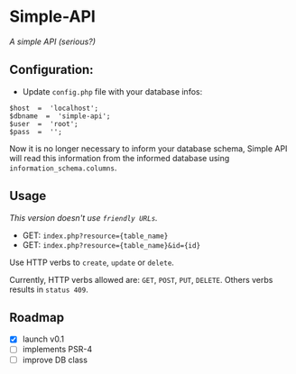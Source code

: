 # Simple-API
_A simple API (serious?)_

## Configuration:
* Update `config.php` file with your database infos:
```
$host  =  'localhost';
$dbname  =  'simple-api';
$user  =  'root';
$pass  =  '';
```

Now it is no longer necessary to inform your database schema, Simple API will read this information from the informed database using `information_schema.columns`.

## Usage
_This version doesn't use `friendly URLs`._

* GET: `index.php?resource={table_name}`
* GET: `index.php?resource={table_name}&id={id}`

Use HTTP verbs to `create`, `update` or `delete`.

Currently, HTTP verbs allowed are: `GET`, `POST`, `PUT`, `DELETE`.
Others verbs results in `status 409`.

## Roadmap
- [x] launch v0.1
- [ ] implements PSR-4
- [ ] improve DB class
